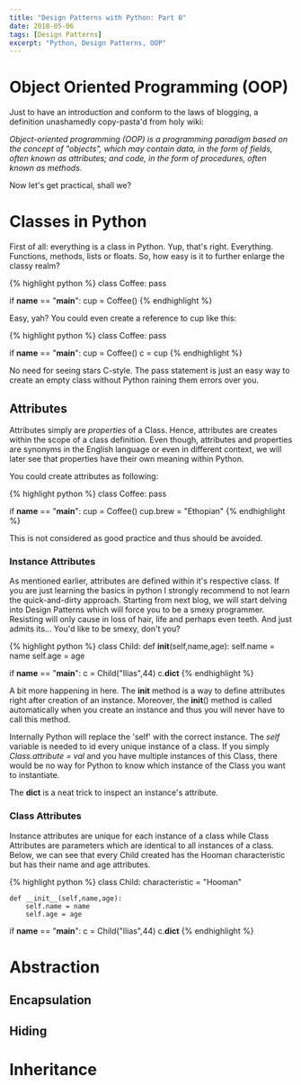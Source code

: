 ```yaml
---
title: "Design Patterns with Python: Part 0"
date: 2018-05-06
tags: [Design Patterns]
excerpt: "Python, Design Patterns, OOP"
---
```


# Object Oriented Programming (OOP)
Just to have an introduction and conform to the laws of blogging, a definition unashamedly copy-pasta'd from holy wiki:

*Object-oriented programming (OOP) is a programming paradigm based on the concept of "objects", which may contain data, in the form of fields, often known as attributes; and code, in the form of procedures, often known as methods.*

Now let's get practical, shall we?

# Classes in Python
First of all: everything is a class in Python. Yup, that's right. Everything. Functions, methods, lists or floats. So, how easy is it to further enlarge the classy realm?

{% highlight python %}
class Coffee:
  pass

if __name__ == "__main__":
  cup = Coffee()
{% endhighlight %}


Easy, yah? You could even create a reference to cup like this:

{% highlight python %}
class Coffee:
  pass

if __name__ == "__main__":
  cup = Coffee()
  c = cup
{% endhighlight %}


No need for seeing stars C-style. The pass statement is just an easy way to create an empty class without Python raining them errors over you.

## Attributes
Attributes simply are *properties* of a Class. Hence, attributes are creates within the scope of a class definition. Even though, attributes and properties are synonyms in the English language or even in different context, we will later see that properties have their own meaning within Python.

You could create attributes as following:

{% highlight python %}
class Coffee:
  pass

if __name__ == "__main__":
  cup = Coffee()
  cup.brew = "Ethopian"
{% endhighlight %}


This is not considered as good practice and thus should be avoided.

### Instance Attributes
As mentioned earlier, attributes are defined within it's respective class. If you are just learning the basics in python I strongly recommend to not learn the quick-and-dirty approach. Starting from next blog, we will start delving into Design Patterns which will force you to be a smexy programmer. Resisting will only cause in loss of hair, life and perhaps even teeth. And just admits its... You'd like to be smexy, don't you?

{% highlight python %}
class Child:
    def __init__(self,name,age):
        self.name = name
        self.age = age

if __name__ == "__main__":
  c = Child("Ilias",44)
  c.__dict__
{% endhighlight %}


A bit more happening in here. The __init__ method is a way to define attributes right after creation of an instance. Moreover, the __init__() method is called automatically when you create an instance and thus you will never have to call this method.

Internally Python will replace the 'self' with the correct instance. The *self* variable is needed to id every unique instance of a class. If you simply *Class.attribute = val* and you have multiple instances of this Class, there would be no way for Python to know which instance of the Class you want to instantiate.

The __dict__ is a neat trick to inspect an instance's attribute.

### Class Attributes
Instance attributes are unique for each instance of a class while Class Attributes are parameters which are identical to all instances of a class. Below, we can see that every Child created has the Hooman characteristic but has their name and age attributes.

{% highlight python %}
class Child:
    characteristic = "Hooman"

    def __init__(self,name,age):
        self.name = name
        self.age = age

if __name__ == "__main__":
  c = Child("Ilias",44)
  c.__dict__
{% endhighlight %}

# Abstraction
## Encapsulation
## Hiding
# Inheritance
